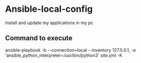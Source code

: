 # Ansible-local-config
Install and update my applications in my pc

## Command to execute ##
ansible-playbook -b --connection=local --inventory 127.0.0.1, -e 'ansible_python_interpreter=/usr/bin/python3' site.yml -K
